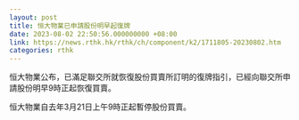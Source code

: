 ```yaml
---
layout: post
title: 恒大物業已申請股份明早起復牌
date: 2023-08-02 22:50:56.000000000 +08:00
link: https://news.rthk.hk/rthk/ch/component/k2/1711805-20230802.htm
categories: rthk
---
```


恒大物業公布，已滿足聯交所就恢復股份買賣所訂明的復牌指引，已經向聯交所申請股份明早9時正起恢復買賣。

恒大物業自去年3月21日上午9時正起暫停股份買賣。

